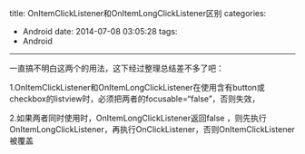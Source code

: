 title: OnItemClickListener和OnItemLongClickListener区别
categories:
  - Android
date: 2014-07-08 03:05:28
tags:
  - Android
---

一直搞不明白这两个的用法，这下经过整理总结差不多了吧：

1.OnItemClickListener和OnItemLongClickListener在使用含有button或checkbox的listview时，必须把两者的focusable=“false”，否则失效，

2.如果两者同时使用时，OnItemLongClickListener返回false ，则先执行OnItemLongClickListener，再执行OnClickListener，否则OnItemClickListener被覆盖